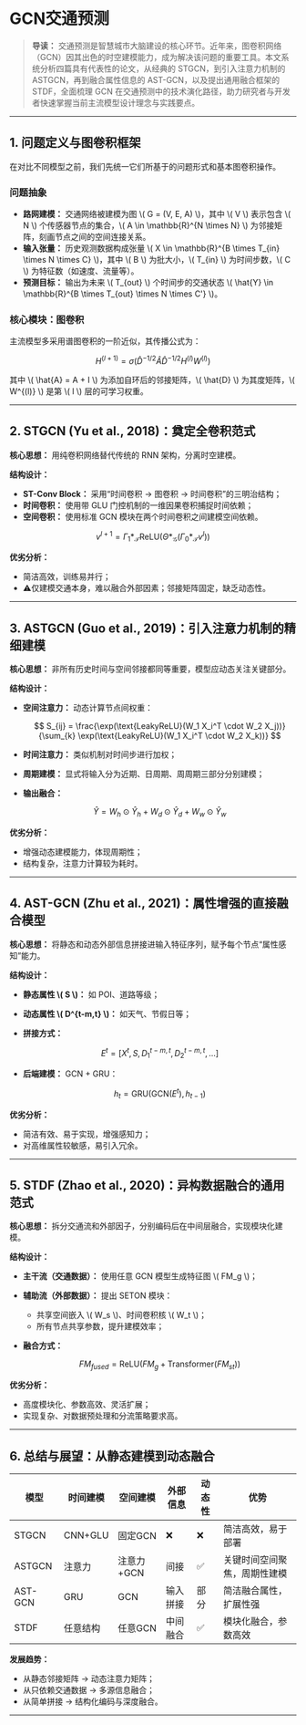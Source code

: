 # GCN交通预测

> **导读：**
> 交通预测是智慧城市大脑建设的核心环节。近年来，图卷积网络（GCN）因其出色的时空建模能力，成为解决该问题的重要工具。本文系统分析四篇具有代表性的论文，从经典的 STGCN，到引入注意力机制的 ASTGCN，再到融合属性信息的 AST-GCN，以及提出通用融合框架的 STDF，全面梳理 GCN 在交通预测中的技术演化路径，助力研究者与开发者快速掌握当前主流模型设计理念与实践要点。

---

## 1. 问题定义与图卷积框架

在对比不同模型之前，我们先统一它们所基于的问题形式和基本图卷积操作。

### 问题抽象

* **路网建模：** 交通网络被建模为图 \\( G = (V, E, A) \\)，其中 \\( V \\) 表示包含 \\( N \\) 个传感器节点的集合，\\( A \in \mathbb{R}^{N \times N} \\) 为邻接矩阵，刻画节点之间的空间连接关系。
* **输入张量：** 历史观测数据构成张量 \\( X \in \mathbb{R}^{B \times T\_{in} \times N \times C} \\)，其中 \\( B \\) 为批大小，\\( T\_{in} \\) 为时间步数，\\( C \\) 为特征数（如速度、流量等）。
* **预测目标：** 输出为未来 \\( T\_{out} \\) 个时间步的交通状态 \\( \hat{Y} \in \mathbb{R}^{B \times T\_{out} \times N \times C'} \\)。

### 核心模块：图卷积

主流模型多采用谱图卷积的一阶近似，其传播公式为：

$$
H^{(l+1)} = \sigma\left(\hat{D}^{-1/2} \hat{A} \hat{D}^{-1/2} H^{(l)} W^{(l)}\right)
$$

其中 \\( \hat{A} = A + I \\) 为添加自环后的邻接矩阵，\\( \hat{D} \\) 为其度矩阵，\\( W^{(l)} \\) 是第 \\( l \\) 层的可学习权重。

---

## 2. STGCN (Yu et al., 2018)：奠定全卷积范式

**核心思想：** 用纯卷积网络替代传统的 RNN 架构，分离时空建模。

**结构设计：**

* **ST-Conv Block：** 采用“时间卷积 → 图卷积 → 时间卷积”的三明治结构；
* **时间卷积：** 使用带 GLU 门控机制的一维因果卷积捕捉时间依赖；
* **空间卷积：** 使用标准 GCN 模块在两个时间卷积之间建模空间依赖。

$$
v^{l+1} = \Gamma_1 *_{\mathcal{T}} \text{ReLU}(\Theta *_{\mathcal{G}} (\Gamma_0 *_{\mathcal{T}} v^l))
$$

**优劣分析：**

* 简洁高效，训练易并行；
* ⚠仅建模交通本身，难以融合外部因素；邻接矩阵固定，缺乏动态性。

---

## 3. ASTGCN (Guo et al., 2019)：引入注意力机制的精细建模

**核心思想：** 非所有历史时间与空间邻接都同等重要，模型应动态关注关键部分。

**结构设计：**

* **空间注意力：** 动态计算节点间权重：

  $$
  S_{ij} = \frac{\exp(\text{LeakyReLU}(W_1 X_i^T \cdot W_2 X_j))}{\sum_{k} \exp(\text{LeakyReLU}(W_1 X_i^T \cdot W_2 X_k))}
  $$
* **时间注意力：** 类似机制对时间步进行加权；
* **周期建模：** 显式将输入分为近期、日周期、周周期三部分分别建模；
* **输出融合：**

  $$
  \hat{Y} = W_h \odot \hat{Y}_h + W_d \odot \hat{Y}_d + W_w \odot \hat{Y}_w
  $$

**优劣分析：**

* 增强动态建模能力，体现周期性；
* 结构复杂，注意力计算较为耗时。

---

## 4. AST-GCN (Zhu et al., 2021)：属性增强的直接融合模型

**核心思想：** 将静态和动态外部信息拼接进输入特征序列，赋予每个节点“属性感知”能力。

**结构设计：**

* **静态属性 \\( S \\)：** 如 POI、道路等级；
* **动态属性 \\( D^{t-m,t} \\)：** 如天气、节假日等；
* **拼接方式：**

  $$
  E^t = [X^t, S, D_1^{t-m,t}, D_2^{t-m,t}, \dots]
  $$
* **后端建模：** GCN + GRU：

  $$
  h_t = \text{GRU}(\text{GCN}(E^t), h_{t-1})
  $$

**优劣分析：**

* 简洁有效、易于实现，增强感知力；
* 对高维属性较敏感，易引入冗余。

---

## 5. STDF (Zhao et al., 2020)：异构数据融合的通用范式

**核心思想：** 拆分交通流和外部因子，分别编码后在中间层融合，实现模块化建模。

**结构设计：**

* **主干流（交通数据）：** 使用任意 GCN 模型生成特征图 \\( FM\_g \\)；
* **辅助流（外部数据）：** 提出 SETON 模块：

  * 共享空间嵌入 \\( W\_s \\)、时间卷积核 \\( W\_t \\)；
  * 所有节点共享参数，提升建模效率；
* **融合方式：**

  $$
  FM_{fused} = \text{ReLU}(FM_g + \text{Transformer}(FM_{st}))
  $$

**优劣分析：**

* 高度模块化、参数高效、灵活扩展；
* 实现复杂、对数据预处理和分流策略要求高。

---

## 6. 总结与展望：从静态建模到动态融合

| 模型      | 时间建模    | 空间建模    | 外部信息 | 动态性 | 优势             |
| ------- | ------- | ------- | ---- | --- | -------------- |
| STGCN   | CNN+GLU | 固定GCN   | ❌    | ❌   | 简洁高效，易于部署      |
| ASTGCN  | 注意力     | 注意力+GCN | 间接   | ✅   | 关键时间空间聚焦，周期性建模 |
| AST-GCN | GRU     | GCN     | 输入拼接 | 部分  | 简洁融合属性，扩展性强    |
| STDF    | 任意结构    | 任意GCN   | 中间融合 | ✅   | 模块化融合，参数高效     |

**发展趋势：**

* 从静态邻接矩阵 → 动态注意力矩阵；
* 从只依赖交通数据 → 多源信息融合；
* 从简单拼接 → 结构化编码与深度融合。
---
